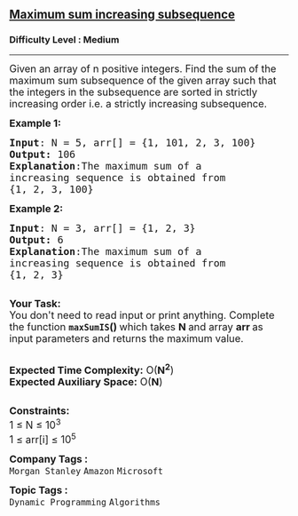 <h2><a href="https://practice.geeksforgeeks.org/problems/maximum-sum-increasing-subsequence4749/1?page=2&category[]=Dynamic%20Programming&sortBy=submissions">Maximum sum increasing subsequence</a></h2><h3>Difficulty Level : Medium</h3><hr><div class="problems_problem_content__Xm_eO"><p><span style="font-size:18px">Given an array of n positive integers. Find the sum of the maximum sum subsequence of the given array such that the integers in the subsequence are sorted in strictly increasing order i.e. a strictly increasing subsequence.&nbsp;</span></p>

<p><span style="font-size:18px"><strong>Example 1:</strong></span></p>

<pre><span style="font-size:18px"><strong>Input</strong>: N = 5, arr[] = {1, 101, 2, 3, 100} 
<strong>Output:</strong> 106
<strong>Explanation</strong>:The maximum sum of a
increasing sequence is obtained from
{1, 2, 3, 100}</span></pre>

<p><span style="font-size:18px"><strong>Example 2:</strong></span></p>

<pre><span style="font-size:18px"><strong>Input</strong>: N = 3, arr[] = {1, 2, 3}
<strong>Output:</strong> 6
<strong>Explanation</strong>:The maximum sum of a
increasing sequence is obtained from
{1, 2, 3}</span></pre>

<p><br>
<span style="font-size:18px"><strong>Your Task:&nbsp;&nbsp;</strong><br>
You don't need to read input or print anything. Complete the function <strong><code>maxSumIS</code>()&nbsp;</strong>which takes <strong>N </strong>and array <strong>arr </strong>as input parameters and returns the maximum value.</span></p>

<p><br>
<span style="font-size:18px"><strong>Expected Time Complexity:</strong> O(<strong>N<sup>2</sup></strong>)<br>
<strong>Expected Auxiliary Space:</strong> O(<strong>N</strong>)</span></p>

<p><br>
<span style="font-size:18px"><strong>Constraints:</strong><br>
1 ≤ N ≤ 10<sup>3</sup></span><br>
<span style="font-size:18px">1 ≤ arr[i] ≤ 10<sup>5</sup></span></p>
</div><p><span style=font-size:18px><strong>Company Tags : </strong><br><code>Morgan Stanley</code>&nbsp;<code>Amazon</code>&nbsp;<code>Microsoft</code>&nbsp;<br><p><span style=font-size:18px><strong>Topic Tags : </strong><br><code>Dynamic Programming</code>&nbsp;<code>Algorithms</code>&nbsp;
